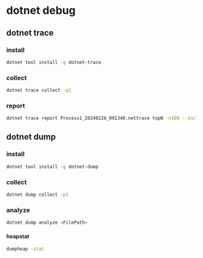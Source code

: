 # dotnet debug

## dotnet trace

### install
```bash
dotnet tool install -g dotnet-trace
```

### collect
```bash
dotnet trace collect -p1
```

### report
```bash
dotnet trace report Process1_20240226_091340.nettrace topN -n100 --inclusive
```

## dotnet dump
### install
```bash
dotnet tool install -g dotnet-dump
```

### collect
```bash
dotnet dump collect -p1
```

### analyze
```bash
dotnet dump analyze <FilePath>
```

#### heapstat
```bash
dumpheap -stat
``` 
